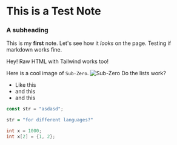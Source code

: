 # **This is a Test Note**

### A subheading

This is my **first** note. Let's see how it _looks_ on the page. Testing if markdown works fine.

<p class="font-black">Hey! Raw HTML with Tailwind works too!</p>

Here is a cool image of `Sub-Zero`.
<img src="/sadmadlad/images/Sub-Zero.png" alt="Sub-Zero">
Do the lists work?

- Like this
- and this
- and this

```javascript
const str = "asdasd";
```

```ruby
str = "for different languages?"
```

```cpp
int x = 1000;
int x[2] = {1, 2};
```
